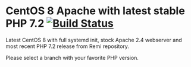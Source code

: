 # CentOS 8 Apache with latest stable PHP 7.2 [![Build Status](https://travis-ci.com/joramk/el8-httpd-php.svg?branch=php-7.2)](https://travis-ci.com/joramk/el8-httpd-php)

Latest CentOS 8 with full systemd init, stock Apache 2.4 webserver and most recent PHP 7.2 release from Remi repository.

Please select a branch with your favorite PHP version.
